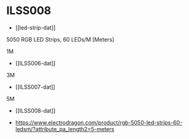 
# ILSS008

- [[led-strip-dat]]

5050 RGB LED Strips, 60 LEDs/M [Meters]

1M 
- [[ILSS006-dat]]


3M
- [[ILSS007-dat]]

5M 
- [[ILSS008-dat]]

- https://www.electrodragon.com/product/rgb-5050-led-strips-60-ledsm/?attribute_pa_length2=5-meters


